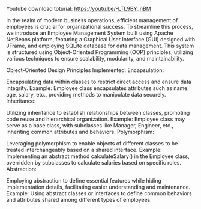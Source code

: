 Youtube download toturial: https://youtu.be/-LTL9BY_nBM

In the realm of modern business operations, efficient management of employees is crucial for organizational success. To streamline this process, we introduce an Employee Management System built using Apache NetBeans platform, featuring a Graphical User Interface (GUI) designed with JFrame, and employing SQLite database for data management. This system is structured using Object-Oriented Programming (OOP) principles, utilizing various techniques to ensure scalability, modularity, and maintainability.


Object-Oriented Design Principles Implemented:
Encapsulation:

Encapsulating data within classes to restrict direct access and ensure data integrity.
Example: Employee class encapsulates attributes such as name, age, salary, etc., providing methods to manipulate data securely.
Inheritance:

Utilizing inheritance to establish relationships between classes, promoting code reuse and hierarchical organization.
Example: Employee class may serve as a base class, with subclasses like Manager, Engineer, etc., inheriting common attributes and behaviors.
Polymorphism:

Leveraging polymorphism to enable objects of different classes to be treated interchangeably based on a shared interface.
Example: Implementing an abstract method calculateSalary() in the Employee class, overridden by subclasses to calculate salaries based on specific roles.
Abstraction:

Employing abstraction to define essential features while hiding implementation details, facilitating easier understanding and maintenance.
Example: Using abstract classes or interfaces to define common behaviors and attributes shared among different types of employees.
